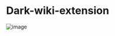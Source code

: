 # Dark-wiki-extension
![image](https://user-images.githubusercontent.com/45014366/224514522-38af2065-0269-43b7-9700-1c1e198c9269.png)

